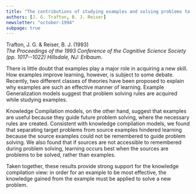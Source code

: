 ```yaml
---
title: "The contributions of studying examples and solving problems to skill acquisition"
authors: [J. G. Trafton, B. J. Reiser]
newsletter: "october-1994"
subpage: true
---
```


Trafton, J. G. & Reiser, B. J. (1993) \
*The Proceedings of the 1993 Conference of the Cognitive Science Society (pp. 1017--1022) Hillsdale, NJ: Erlbaum.*

There is little doubt that examples play a major role in acquiring a new skill. How examples improve learning, however, is subject to some debate. Recently, two different classes of theories have been proposed to explain why examples are such an effective manner of learning. Example Generalization models suggest that problem solving rules are acquired while studying examples.

Knowledge Compilation models, on the other hand, suggest that examples are useful because they guide future problem solving, where the necessary rules are created. Consistent with knowledge compilation models, we found that separating target problems from source examples hindered learning because the source examples could not be remembered to guide problem solving. We also found that if sources are not accessible to remembered during problem solving, learning occurs best when the sources are problems to be solved, rather than examples.

Taken together, these results provide strong support for the knowledge compilation view: in order for an example to be most effective, the knowledge gained from the example must be applied to solve a new problem.
